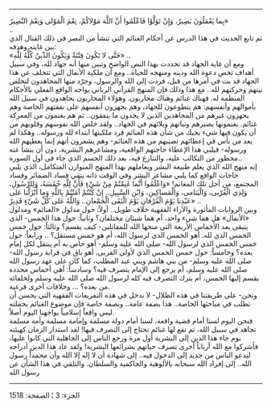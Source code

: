 ------------------------------------------------------------------------

بِما يَعْمَلُونَ بَصِيرٌ، وَإِنْ تَوَلَّوْا فَاعْلَمُوا أَنَّ اللَّهَ مَوْلاكُمْ، نِعْمَ الْمَوْلى وَنِعْمَ
النَّصِيرُ»  
..  
ثم تابع الحديث في هذا الدرس عن أحكام الغنائم التي تنشأ من النصر في ذلك
القتال الذي بين غايته وهدفه:  
«حَتَّى لا تَكُونَ فِتْنَةٌ وَيَكُونَ الدِّينُ كُلُّهُ لِلَّهِ» ..  
ومع أن غاية الجهاد قد تحددت بهذا النص الواضح وتبين منها أنه جهاد لله،
وفي سبيل أهداف تخص دعوة الله ودينه ومنهجه للحياة.. ومع أن ملكية الأنفال
التي تتخلف عن هذا الجهاد قد بت في أمرها من قبل، فردت إلى الله والرسول،
وجرّد منها المجاهدون لتخلص نيتهم وحركتهم لله.. مع هذا وذلك فإن المنهج
القرآني الرباني يواجه الواقع الفعلي بالأحكام المنظمة له. فهناك غنائم
وهناك محاربون. وهؤلاء المحاربون يجاهدون في سبيل الله بأموالهم وأنفسهم:
هم يتطوعون للجهاد، وهم يجهزون أنفسهم على نفقتهم الخاصة وهم يجهزون غيرهم
من المجاهدين الذين لا يجدون ما ينفقون.. ثم هم يغنمون من المعركة غنائم.
يغنمونها بصبرهم وثباتهم وبلائهم في الجهاد.. ولقد خلص الله نفوسهم وقلوبهم
من أن يكون فيها شيء يحيك من شأن هذه الغنائم فرد ملكيتها ابتداء لله
ورسوله.. وهكذا لم يعد من بأس في إعطائهم نصيبهم من هذه الغنائم- وهم
يشعرون أنهم إنما يعطيهم الله ورسوله- فيلبي هذا الإعطاء حاجتهم الواقعية،
ومشاعرهم البشرية، دون أن ينشأ عنه محظور من التكالب عليه، والتنازع فيه،
بعد ذلك الحسم الذي جاء في أول السورة..  
إنه منهج الله الذي يعلم طبيعة البشر ويعاملهم بهذا المنهج المتوازن
المتكامل، الذي يلبي حاجات الواقع كما يلبي مشاعر البشر وفي الوقت ذاته
يتقي فساد الضمائر وفساد المجتمع، من أجل تلك المغانم! «وَاعْلَمُوا أَنَّما غَنِمْتُمْ
مِنْ شَيْءٍ فَأَنَّ لِلَّهِ خُمُسَهُ، وَلِلرَّسُولِ، وَلِذِي الْقُرْبى، وَالْيَتامى، وَالْمَساكِينِ، وَابْنِ
السَّبِيلِ.. إِنْ كُنْتُمْ آمَنْتُمْ بِاللَّهِ وَما أَنْزَلْنا عَلى عَبْدِنا يَوْمَ الْفُرْقانِ يَوْمَ الْتَقَى
الْجَمْعانِ.. وَاللَّهُ عَلى كُلِّ شَيْءٍ قَدِيرٌ» ..  
وبين الروايات المأثورة والآراء الفقهية خلاف طويل.. أولاً: حول مدلول
«الغنائم» ومدلول «الأنفال» هل هما شيء واحد، أم هما شيئان مختلفان؟
وثانياً: حول هذا الخمس- الذي يتبقى بعد الأخماس الأربعة التي منحها الله
للمقاتلين- كيف يقسم؟ وثالثاً: حول خمس الخمس الذي لله. أهو الخمس الذي
لرسول الله، أم هو خمس مستقل؟ .. ورابعاً: حول خمس الخمس الذي لرسول الله-
صلى الله عليه وسلم- أهو خاص به أم ينتقل لكل إمام بعده؟ وخامساً: حول خمس
الخمس الذي لأولي القربى، أهو باق في قرابة رسول الله- صلى الله عليه وسلم-
من بني هاشم وبني عبد المطلب، كما كان على عهد رسول الله صلى الله عليه
وسلم، أم يرجع إلى الإمام يتصرف فيه؟ وسادساً: أهي أخماس محددة يقسم إليها
الخمس، أم يترك التصرف فيه كله لرسول الله صلى الله عليه وسلم ولخلفائه من
بعده؟ ... وخلافات أخرى فرعية.  
ونحن- على طريقتنا في هذه الظلال- لا ندخل في هذه التفريعات الفقهية التي
يحسن أن تطلب في مباحثها الخاصة.. هذا بصفة عامة.. وبصفة خاصة فإن موضوع
الغنائم بجملته ليس واقعاً إسلامياً يواجهنا اليوم أصلاً.  
فنحن اليوم لسنا أمام قضية واقعة، لسنا أمام دولة مسلمة وإمامة مسلمة وأمة
مسلمة تجاهد في سبيل الله، ثم تقع لها غنائم تحتاج إلى التصرف فيها! لقد
استدار الزمان كهيئته يوم جاء هذا الدين إلى البشرية أول مرة ورجع الناس
إلى الجاهلية التي كانوا عليها، فأشركوا مع الله أرباباً أخرى تصرف حياتهم
بشرائعها البشرية! ولقد عاد هذا الدين أدراجه ليدعو الناس من جديد إلى
الدخول فيه.. إلى شهادة أن لا إله إلا الله وأن محمداً رسول الله.. إلى
إفراد الله سبحانه بالألوهية والحاكمية والسلطان. والتلقي في هذا الشأن عن
رسول الله

------------------------------------------------------------------------

الجزء: 3 ¦ الصفحة: 1518
